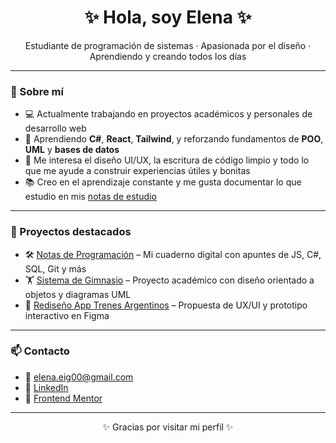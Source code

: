 <h1 align="center">✨ Hola, soy Elena ✨</h1>
<p align="center">Estudiante de programación de sistemas · Apasionada por el diseño · Aprendiendo y creando todos los días</p>

---

### 🚀 Sobre mí

- 💻 Actualmente trabajando en proyectos académicos y personales de desarrollo web
- 🌱 Aprendiendo **C#**, **React**, **Tailwind**, y reforzando fundamentos de **POO**, **UML** y **bases de datos**
- 🎨 Me interesa el diseño UI/UX, la escritura de código limpio y todo lo que me ayude a construir experiencias útiles y bonitas
- 📚 Creo en el aprendizaje constante y me gusta documentar lo que estudio en mis [notas de estudio](https://github.com/ElenaGonzalez2000/Learning-notes.git)

---

### 💼 Proyectos destacados

- 🛠️ [Notas de Programación](https://github.com/ElenaGonzalez2000?tab=repositories&q=notas) – Mi cuaderno digital con apuntes de JS, C#, SQL, Git y más  
- 🏋️ [Sistema de Gimnasio](https://github.com/ElenaGonzalez2000/Sistema-Gimnasio-Fitness-Pro-) – Proyecto académico con diseño orientado a objetos y diagramas UML  
- 🚆 [Rediseño App Trenes Argentinos](https://www.figma.com/design/T15smblLhPvOw2EYkKwl7r/Redise%C3%B1o---App-Trenes-Argentinos?node-id=0-1&t=KbzPsBxUu18r3awP-1) – Propuesta de UX/UI y prototipo interactivo en Figma  

---

### 📫 Contacto

- 💌 elena.eig00@gmail.com  
- 💼 [LinkedIn](https://linkedin.com/in/elenagonzalez2000)  
- 🧪 [Frontend Mentor](https://www.frontendmentor.io/profile/ElenaGonzalez2000)  

---

<!--
![Elena's GitHub stats](https://github-readme-stats.vercel.app/api?username=elenagonzalez2000&show_icons=true&theme=tokyonight)
[![Top Langs](https://github-readme-stats.vercel.app/api/top-langs/?username=elenagonzalez2000&layout=compact)](https://github.com/anuraghazra/github-readme-stats)

---
-->

<p align="center">✨ Gracias por visitar mi perfil ✨</p>
